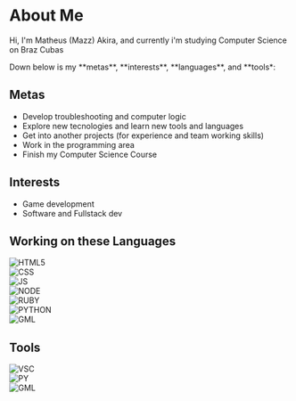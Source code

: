 # About Me
<p> Hi, I'm Matheus (Mazz) Akira, and currently i'm studying Computer Science on Braz Cubas </p>
<p> Down below is my **metas**, **interests**, **languages**, and **tools*:</p>

## Metas
- Develop troubleshooting and computer logic
- Explore new tecnologies and learn new tools and languages
- Get into another projects (for experience and team working skills)
- Work in the programming area
- Finish my Computer Science Course

## Interests
- Game development
- Software and Fullstack dev

## Working on these Languages
![HTML5](https://img.shields.io/badge/html5-HTML5?style=for-the-badge&logo=html5&logoColor=red&color=black
)<br>
![CSS](https://img.shields.io/badge/CSS-badge?style=for-the-badge&logo=CSS3&logoColor=blue&color=black)
<br>
![JS](https://img.shields.io/badge/JavaScript-badge?style=for-the-badge&logo=javascript&logoColor=yellow&color=black
)<br>
![NODE](https://img.shields.io/badge/NODE-badge?style=for-the-badge&logo=node.js&logoColor=green&color=black
)<br>
![RUBY](https://img.shields.io/badge/Ruby-badge?style=for-the-badge&logo=rubyonrails&logoColor=crimson&color=black
)<br>
![PYTHON](https://img.shields.io/badge/python-PYTHON?style=for-the-badge&logo=Python&logoColor=midnightblue&color=black
)<br>
![GML](https://img.shields.io/badge/GML-badge?style=for-the-badge&logo=gamemaker&logoColor=blueviolet&color=black
)

## Tools
![VSC](https://img.shields.io/badge/Visual_Studio_Code-badge?style=for-the-badge&logo=visualstudiocode&logoColor=dodgerblue&color=black
)<br>
![PY](https://img.shields.io/badge/PyCharm-badge?style=for-the-badge&logo=pycharm&logoColor=springgreen&color=black
)<br>
![GML](https://img.shields.io/badge/GAMEMAKER-badge?style=for-the-badge&logo=gamemaker&logoColor=blueviolet&color=black
)
